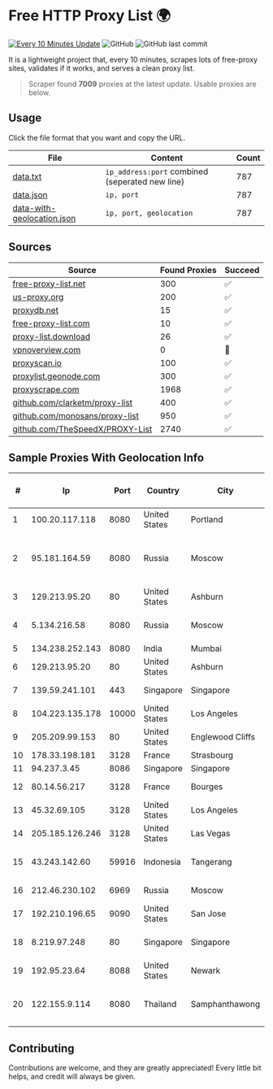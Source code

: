 
# Free HTTP Proxy List 🌍

[![Every 10 Minutes Update](https://github.com/mertguvencli/http-proxy-list/actions/workflows/main.yml/badge.svg?branch=main)](https://github.com/mertguvencli/http-proxy-list/actions/workflows/main.yml)
![GitHub](https://img.shields.io/github/license/mertguvencli/http-proxy-list)
![GitHub last commit](https://img.shields.io/github/last-commit/mertguvencli/http-proxy-list)

It is a lightweight project that, every 10 minutes, scrapes lots of free-proxy sites, validates if it works, and serves a clean proxy list.


> Scraper found **7009** proxies at the latest update. Usable proxies are below.

## Usage

Click the file format that you want and copy the URL.


|File|Content|Count|
|----|-------|-----|
|[data.txt](https://raw.githubusercontent.com/mertguvencli/http-proxy-list/main/proxy-list/data.txt)|`ip_address:port` combined (seperated new line)|787|
|[data.json](https://raw.githubusercontent.com/mertguvencli/http-proxy-list/main/proxy-list/data.json)|`ip, port`|787|
|[data-with-geolocation.json](https://raw.githubusercontent.com/mertguvencli/http-proxy-list/main/proxy-list/data-with-geolocation.json)|`ip, port, geolocation`|787|

## Sources

|Source|Found Proxies|Succeed|
|------|-------------|-------|
|[free-proxy-list.net](https://free-proxy-list.net)|300|✅|
|[us-proxy.org](https://www.us-proxy.org)|200|✅|
|[proxydb.net](http://proxydb.net)|15|✅|
|[free-proxy-list.com](https://free-proxy-list.com/?page=&port=&type%5B%5D=http&type%5B%5D=https&up_time=0&search=Search)|10|✅|
|[proxy-list.download](https://www.proxy-list.download/HTTP)|26|✅|
|[vpnoverview.com](https://vpnoverview.com/privacy/anonymous-browsing/free-proxy-servers)|0|🚫|
|[proxyscan.io](https://www.proxyscan.io)|100|✅|
|[proxylist.geonode.com](https://proxylist.geonode.com/api/proxy-list?limit=300&page=1&sort_by=lastChecked&sort_type=desc&protocols=http,https)|300|✅|
|[proxyscrape.com](https://api.proxyscrape.com/v2/?request=displayproxies&protocol=http&timeout=10000&country=all&ssl=all&anonymity=all)|1968|✅|
|[github.com/clarketm/proxy-list](https://raw.githubusercontent.com/clarketm/proxy-list/master/proxy-list-raw.txt)|400|✅|
|[github.com/monosans/proxy-list](https://raw.githubusercontent.com/monosans/proxy-list/main/proxies/http.txt)|950|✅|
|[github.com/TheSpeedX/PROXY-List](https://raw.githubusercontent.com/TheSpeedX/PROXY-List/master/http.txt)|2740|✅|


## Sample Proxies With Geolocation Info

|#|Ip|Port|Country|City|Internet Service Provider|
|-|--|----|-------|----|-------------------------|
|1|100.20.117.118|8080|United States|Portland|Amazon.com, Inc.|
|2|95.181.164.59|8080|Russia|Moscow|Yegor Andreevich trading as FLP Miglovets|
|3|129.213.95.20|80|United States|Ashburn|Oracle Corporation|
|4|5.134.216.58|8080|Russia|Moscow|Wiland Network Russia|
|5|134.238.252.143|8080|India|Mumbai|Google LLC|
|6|129.213.95.20|80|United States|Ashburn|Oracle Corporation|
|7|139.59.241.101|443|Singapore|Singapore|DigitalOcean, LLC|
|8|104.223.135.178|10000|United States|Los Angeles|LayerHost|
|9|205.209.99.153|80|United States|Englewood Cliffs|Interserver, Inc|
|10|178.33.198.181|3128|France|Strasbourg|OVH SAS|
|11|94.237.3.45|8086|Singapore|Singapore|UpCloud Ltd|
|12|80.14.56.217|3128|France|Bourges|France Telecom|
|13|45.32.69.105|3128|United States|Los Angeles|The Constant Company|
|14|205.185.126.246|3128|United States|Las Vegas|FranTech Solutions|
|15|43.243.142.60|59916|Indonesia|Tangerang|PT. Mora Telematika Indonesia|
|16|212.46.230.102|6969|Russia|Moscow|PJSC "Vimpelcom"|
|17|192.210.196.65|9090|United States|San Jose|ColoCrossing|
|18|8.219.97.248|80|Singapore|Singapore|Alibaba (US) Technology Co., Ltd.|
|19|192.95.23.64|8088|United States|Newark|OVH Hosting|
|20|122.155.9.114|8080|Thailand|Samphanthawong|CAT Telecom Public Company Limited|



## Contributing

Contributions are welcome, and they are greatly appreciated! Every
little bit helps, and credit will always be given.

